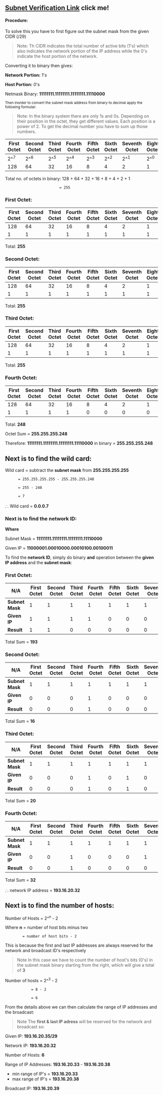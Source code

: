 ## [Subnet Verification Link](https://www.calculator.net/ip-subnet-calculator.html) click me!


#### Procedure:

To solve this you have to first figure out the subnet mask from the given CIDR (/29)

> Note:
Th CIDR indicates the total number of active bits (1's) which also indicates the network portion of the IP address while the 0's indicate the host portion of the network.

Converting it to binary then gives:

**Network Portion:** 1's

**Host Portion:** 0's

Netmask Binary: **11111111.11111111.11111111.11110000**

<sub>Then inorder to convert the subnet mask address from binary to decimal apply the following formular:</sub>

> Note: In the binary system there are only 1s and 0s. Depending on their position in the octet, they get different values. Each position is a power of 2. To get the decimal number you have to sum up those numbers.

| First Octet  | Second Octet | Third Octet | Fourth Octet | Fifth Octet | Sixth Octet | Seventh Octet | Eight Octet |
| ------------- | ------------- | ------------- | ------------- | ------------- | ------------- | ------------- | ------------- |
|  2^<sup>7</sup> | 2^<sup>6</sup>  | 2^<sup>5</sup>  | 2^<sup>4</sup>  | 2^<sup>3</sup> | 2^<sup>2</sup>  | 2^<sup>1</sup>  | 2^<sup>0</sup>  |
| 128  | 64  | 32  | 16  | 8  | 4  | 2  | 1  |

Total no. of octets in binary: 128 + 64 + 32 + 16 + 8 + 4 + 2 + 1

                             = 255



### First Octet:
| First Octet  | Second Octet | Third Octet | Fourth Octet | Fifth Octet | Sixth Octet | Seventh Octet | Eight Octet |
| ------------- | ------------- | ------------- | ------------- | ------------- | ------------- | ------------- | ------------- |
| 128  | 64  | 32  | 16  | 8  | 4  | 2  | 1  |
| 1  | 1  | 1  | 1  | 1  | 1  | 1  | 1  |

Total: **255**

### Second Octet:
| First Octet  | Second Octet | Third Octet | Fourth Octet | Fifth Octet | Sixth Octet | Seventh Octet | Eight Octet |
| ------------- | ------------- | ------------- | ------------- | ------------- | ------------- | ------------- | ------------- |
| 128  | 64  | 32  | 16  | 8  | 4  | 2  | 1  |
| 1  | 1  | 1  | 1  | 1  | 1  | 1  | 1  |

Total: **255**

### Third Octet:
| First Octet  | Second Octet | Third Octet | Fourth Octet | Fifth Octet | Sixth Octet | Seventh Octet | Eight Octet |
| ------------- | ------------- | ------------- | ------------- | ------------- | ------------- | ------------- | ------------- |
| 128  | 64  | 32  | 16  | 8  | 4  | 2  | 1  |
| 1  | 1  | 1  | 1  | 1  | 1  | 1  | 1  |

Total: **255**

### Fourth Octet:
| First Octet  | Second Octet | Third Octet | Fourth Octet | Fifth Octet | Sixth Octet | Seventh Octet | Eight Octet |
| ------------- | ------------- | ------------- | ------------- | ------------- | ------------- | ------------- | ------------- |
| 128  | 64  | 32  | 16  | 8  | 4  | 2  | 1  |
| 1  | 1  | 1  | 1  | 0  | 0  | 0  | 0  |

Total: **248**

Octet Sum = **255.255.255.248**

Therefore: **11111111.11111111.11111111.11110000** in binary = **255.255.255.248**

## Next is to find the wild card:

Wild card = subtract the **subnet mask** from **255.255.255.255**

          = 255.255.255.255 - 255.255.255.248
          
          = 255 - 248
          
          = 7
          
.<sup>.</sup>. Wild card = **0.0.0.7**

### Next is to find the network ID:

**Where** 

Subnet Mask = **11111111.11111111.11111111.11110000**

Given IP = **11000001.00010000.00010100.00100011**

To find the **network ID**, simply do binary **and** operation between the **given IP address** and the **subnet mask**:

### First Octet:
| N/A  | First Octet  | Second Octet | Third Octet | Fourth Octet | Fifth Octet | Sixth Octet | Seventh Octet | Eight Octet |
| ------------- | ------------- | ------------- | ------------- | ------------- | ------------- | ------------- | ------------- | ------------- |
**Subnet Mask** | 1  | 1  | 1  | 1  | 1  | 1  | 1  | 1  |
**Given IP** | 1  | 1  | 1  | 1  | 0  | 0  | 0  | 1  |
**Result** | 1  | 1  | 0  | 0  | 0  | 0  | 0  | 1  |

Total Sum = **193**

### Second Octet:
| N/A  | First Octet  | Second Octet | Third Octet | Fourth Octet | Fifth Octet | Sixth Octet | Seventh Octet | Eight Octet |
| ------------- | ------------- | ------------- | ------------- | ------------- | ------------- | ------------- | ------------- | ------------- |
**Subnet Mask** | 1  | 1  | 1  | 1  | 1  | 1  | 1  | 1  |
**Given IP** | 0  | 0  | 0  | 1  | 0  | 0  | 0  | 0  |
**Result** | 0  | 0  | 0  | 1  | 0  | 0  | 0  | 0  |

Total Sum = **16**

### Third Octet:
| N/A  | First Octet  | Second Octet | Third Octet | Fourth Octet | Fifth Octet | Sixth Octet | Seventh Octet | Eight Octet |
| ------------- | ------------- | ------------- | ------------- | ------------- | ------------- | ------------- | ------------- | ------------- |
**Subnet Mask** | 1  | 1  | 1  | 1  | 1  | 1  | 1  | 1  |
**Given IP** | 0  | 0  | 0  | 1  | 0  | 1  | 0  | 0  |
**Result** | 0  | 0  | 0  | 1  | 0  | 1  | 0  | 0  |

Total Sum = **20**

### Fourth Octet:
| N/A  | First Octet  | Second Octet | Third Octet | Fourth Octet | Fifth Octet | Sixth Octet | Seventh Octet | Eight Octet |
| ------------- | ------------- | ------------- | ------------- | ------------- | ------------- | ------------- | ------------- | ------------- |
**Subnet Mask** | 1  | 1  | 1  | 1  | 1  | 1  | 1  | 1  |
**Given IP** | 0  | 0  | 1  | 0  | 0  | 0  | 1  | 1  |
**Result** | 0  | 0  | 1  | 0  | 0  | 0  | 0  | 0  |

Total Sum = **32**

.<sup>.</sup>. network IP address = **193.16.20.32**


## Next is to find the number of hosts:

Number of Hosts = 2^<sup>n</sup> - 2

Where **n** = number of host bits minus two

            = number of host bits - 2

This is because the first and last IP addresses are always reserved for the network and broadcast ID's respectively

> Note 
In this case we have to count the number of host's bits (0's) in the subnet mask binary starting from the right, which will give a total of **3**

Number of hosts = 2^<sup>3</sup> - 2

                = 8 - 2
                
                = 6
                
From the details above we can then calculate the range of IP addresses and the broadcast:

> Note 
The **first & last IP adress** will be reserved for the network and broadcast so:


Given IP: **193.16.20.35/29**

Network IP: **193.16.20.32**

Number of Hosts: **6**

Range of IP Addresses: **193.16.20.33** - **193.16.20.38**
 
- min range of IP's = **193.16.20.33**
 - max range of IP's = **193.16.20.38**

Broadcast IP: **193.16.20.39**
